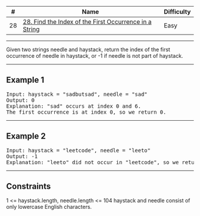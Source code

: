 | #   | Name                                                                                                                                                    | Difficulty |
| --- | ------------------------------------------------------------------------------------------------------------------------------------------------------- | ---------- |
| 28  | [28. Find the Index of the First Occurrence in a String](https://leetcode.com/problems/find-the-index-of-the-first-occurrence-in-a-string/description/) | Easy       |

---

Given two strings needle and haystack, return the index of the first occurrence of needle in haystack, or -1 if needle is not part of haystack.

---

## Example 1
<pre>
Input: haystack = "sadbutsad", needle = "sad"
Output: 0
Explanation: "sad" occurs at index 0 and 6.
The first occurrence is at index 0, so we return 0.
</pre>
---

## Example 2
<pre>
Input: haystack = "leetcode", needle = "leeto"
Output: -1
Explanation: "leeto" did not occur in "leetcode", so we return -1.
</pre>
---

## Constraints
1 <= haystack.length, needle.length <= 104
haystack and needle consist of only lowercase English characters.